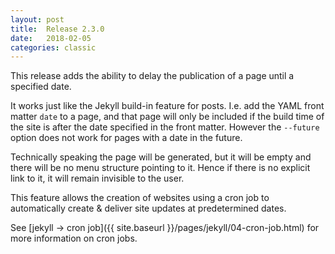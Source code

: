 ```yaml
---
layout: post
title:  Release 2.3.0
date:   2018-02-05
categories: classic
---
```

This release adds the ability to delay the publication of a page until a specified date.

It works just like the Jekyll build-in feature for posts. I.e. add the YAML front matter `date` to a page, and that page will only be included if the build time of the site is after the date specified in the front matter. However the `--future` option does not work for pages with a date in the future.

Technically speaking the page will be generated, but it will be empty and there will be no menu structure pointing to it. Hence if there is no explicit link to it, it will remain invisible to the user.

This feature allows the creation of websites using a cron job to automatically create & deliver site updates at predetermined dates.

See [jekyll -> cron job]({{ site.baseurl }}/pages/jekyll/04-cron-job.html) for more information on cron jobs.
